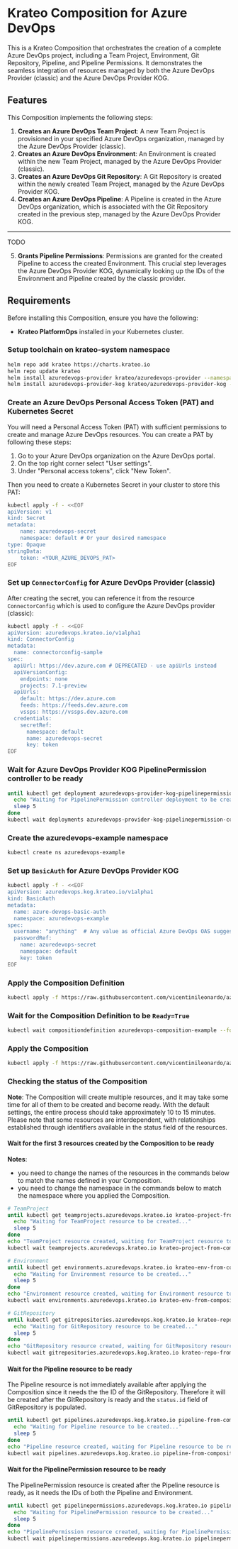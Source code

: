 # Krateo Composition for Azure DevOps

This is a Krateo Composition that orchestrates the creation of a complete Azure DevOps project, including a Team Project, Environment, Git Repository, Pipeline, and Pipeline Permissions. 
It demonstrates the seamless integration of resources managed by both the Azure DevOps Provider (classic) and the Azure DevOps Provider KOG.

## Features

This Composition implements the following steps:
1.  **Creates an Azure DevOps Team Project**: A new Team Project is provisioned in your specified Azure DevOps organization, managed by the Azure DevOps Provider (classic).
2.  **Creates an Azure DevOps Environment**: An Environment is created within the new Team Project, managed by the Azure DevOps Provider (classic).
3.  **Creates an Azure DevOps Git Repository**: A Git Repository is created within the newly created Team Project, managed by the Azure DevOps Provider KOG.
4.  **Creates an Azure DevOps Pipeline**: A Pipeline is created in the Azure DevOps organization, which is associated with the Git Repository created in the previous step, managed by the Azure DevOps Provider KOG.

---
TODO

5.  **Grants Pipeline Permissions**: Permissions are granted for the created Pipeline to access the created Environment. This crucial step leverages the Azure DevOps Provider KOG, dynamically looking up the IDs of the Environment and Pipeline created by the classic provider.

## Requirements

Before installing this Composition, ensure you have the following:
- **Krateo PlatformOps** installed in your Kubernetes cluster.

### Setup toolchain on krateo-system namespace

```sh
helm repo add krateo https://charts.krateo.io
helm repo update krateo
helm install azuredevops-provider krateo/azuredevops-provider --namespace krateo-system --create-namespace
helm install azuredevops-provider-kog krateo/azuredevops-provider-kog --namespace krateo-system
```

### Create an Azure DevOps Personal Access Token (PAT) and Kubernetes Secret

You will need a Personal Access Token (PAT) with sufficient permissions to create and manage Azure DevOps resources.
You can create a PAT by following these steps:
1. Go to your Azure DevOps organization on the Azure DevOps portal.
2. On the top right corner select "User settings".
3. Under "Personal access tokens", click "New Token".

Then you need to create a Kubernetes Secret in your cluster to store this PAT:
```sh
kubectl apply -f - <<EOF
apiVersion: v1
kind: Secret
metadata:
    name: azuredevops-secret
    namespace: default # Or your desired namespace
type: Opaque
stringData:
    token: <YOUR_AZURE_DEVOPS_PAT>
EOF
```

### Set up `ConnectorConfig` for Azure DevOps Provider (classic)

After creating the secret, you can reference it from the resource `ConnectorConfig` which is used to configure the Azure DevOps provider (classic): 

```sh
kubectl apply -f - <<EOF
apiVersion: azuredevops.krateo.io/v1alpha1
kind: ConnectorConfig
metadata:
  name: connectorconfig-sample
spec:
  apiUrl: https://dev.azure.com # DEPRECATED - use apiUrls instead
  apiVersionConfig:
    endpoints: none
    projects: 7.1-preview
  apiUrls: 
    default: https://dev.azure.com
    feeds: https://feeds.dev.azure.com
    vssps: https://vssps.dev.azure.com
  credentials:
    secretRef:
      namespace: default
      name: azuredevops-secret
      key: token
EOF
```

### Wait for Azure DevOps Provider KOG PipelinePermission controller to be ready

```sh
until kubectl get deployment azuredevops-provider-kog-pipelinepermission-controller -n krateo-system &>/dev/null; do
  echo "Waiting for PipelinePermission controller deployment to be created..."
  sleep 5
done
kubectl wait deployments azuredevops-provider-kog-pipelinepermission-controller --for condition=Available=True --namespace krateo-system --timeout=300s
```

### Create the azuredevops-example namespace

```sh
kubectl create ns azuredevops-example
```

### Set up `BasicAuth` for Azure DevOps Provider KOG

```sh
kubectl apply -f - <<EOF
apiVersion: azuredevops.kog.krateo.io/v1alpha1
kind: BasicAuth
metadata:
  name: azure-devops-basic-auth
  namespace: azuredevops-example
spec:
  username: "anything"  # Any value as official Azure DevOps OAS suggests (field not used)
  passwordRef:
    name: azuredevops-secret
    namespace: default
    key: token
EOF
```


### Apply the Composition Definition
```sh
kubectl apply -f https://raw.githubusercontent.com/vicentinileonardo/azuredevops-composition-test/refs/heads/main/compositiondefinition.yaml
```

### Wait for the Composition Definition to be `Ready=True`
```sh
kubectl wait compositiondefinition azuredevops-composition-example --for condition=Ready=True --namespace azuredevops-example --timeout=300s
```

### Apply the Composition
```sh
kubectl apply -f https://raw.githubusercontent.com/vicentinileonardo/azuredevops-composition-test/refs/heads/main/composition.yaml
```

### Checking the status of the Composition

**Note**: The Composition will create multiple resources, and it may take some time for all of them to be created and become ready. With the default settings, the entire process should take approximately 10 to 15 minutes. Please note that some resources are interdependent, with relationships established through identifiers available in the status field of the resources.

#### Wait for the first 3 resources created by the Composition to be ready

**Notes**:
- you need to change the names of the resources in the commands below to match the names defined in your Composition.
- you need to change the namespace in the commands below to match the namespace where you applied the Composition.

```sh
# TeamProject
until kubectl get teamprojects.azuredevops.krateo.io krateo-project-from-composition -n azuredevops-example &>/dev/null; do
  echo "Waiting for TeamProject resource to be created..."
  sleep 5
done
echo "TeamProject resource created, waiting for TeamProject resource to be ready..."
kubectl wait teamprojects.azuredevops.krateo.io krateo-project-from-composition --for condition=Ready=True --timeout=300s

# Environment
until kubectl get environments.azuredevops.krateo.io krateo-env-from-composition -n azuredevops-example &>/dev/null; do
  echo "Waiting for Environment resource to be created..."
  sleep 5
done
echo "Environment resource created, waiting for Environment resource to be ready..."
kubectl wait environments.azuredevops.krateo.io krateo-env-from-composition --for condition=Ready=True --timeout=300s

# GitRepository
until kubectl get gitrepositories.azuredevops.kog.krateo.io krateo-repo-from-composition -n azuredevops-example &>/dev/null; do
  echo "Waiting for GitRepository resource to be created..."
  sleep 5
done
echo "GitRepository resource created, waiting for GitRepository resource to be ready..."
kubectl wait gitrepositories.azuredevops.kog.krateo.io krateo-repo-from-composition --for condition=Ready=True --namespace azuredevops-example --timeout=300s
```

#### Wait for the Pipeline resource to be ready

The Pipeline resource is not immediately available after applying the Composition since it needs the the ID of the GitRepository.
Therefore it will be created after the GitRepository is ready and the `status.id` field of GitRepository is populated.

```sh
until kubectl get pipelines.azuredevops.kog.krateo.io pipeline-from-composition -n azuredevops-example &>/dev/null; do
  echo "Waiting for Pipeline resource to be created..."
  sleep 5
done
echo "Pipeline resource created, waiting for Pipeline resource to be ready..."
kubectl wait pipelines.azuredevops.kog.krateo.io pipeline-from-composition --for condition=Ready=True --namespace azuredevops-example --timeout=300s
```

#### Wait for the PipelinePermission resource to be ready

The PipelinePermission resource is created after the Pipeline resource is ready, as it needs the IDs of both the Pipeline and Environment.

```sh
until kubectl get pipelinepermissions.azuredevops.kog.krateo.io pipelinepermission-from-composition -n azuredevops-example &>/dev/null; do
  echo "Waiting for PipelinePermission resource to be created..."
  sleep 5
done
echo "PipelinePermission resource created, waiting for PipelinePermission resource to be ready..."
kubectl wait pipelinepermissions.azuredevops.kog.krateo.io pipelinepermission-from-composition --for condition=Ready=True --namespace azuredevops-example --timeout=300s
```


